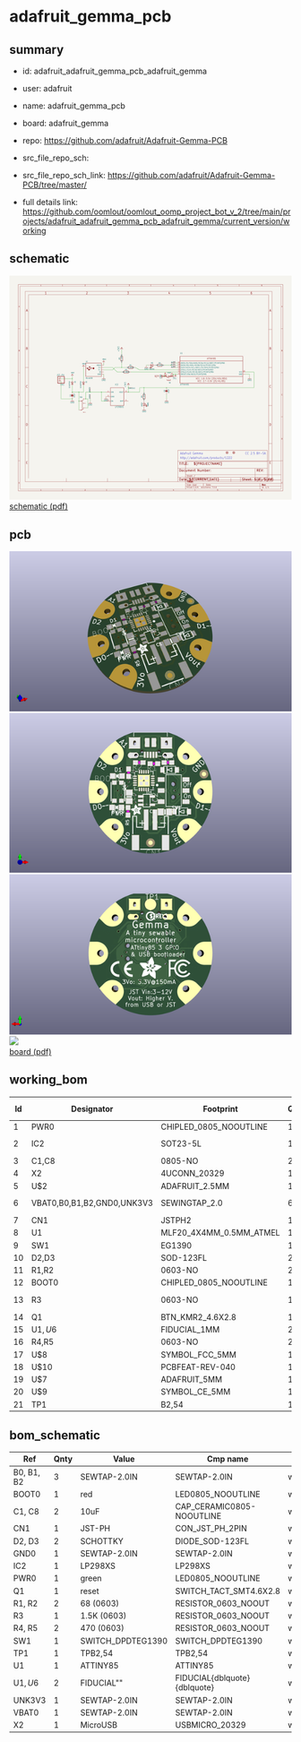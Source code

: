 # adafruit_gemma_pcb
 
## summary 
* id: adafruit_adafruit_gemma_pcb_adafruit_gemma
* user: adafruit
* name: adafruit_gemma_pcb
* board: adafruit_gemma
* repo: https://github.com/adafruit/Adafruit-Gemma-PCB



* src_file_repo_sch: 
* src_file_repo_sch_link: https://github.com/adafruit/Adafruit-Gemma-PCB/tree/master/
* full details link: https://github.com/oomlout/oomlout_oomp_project_bot_v_2/tree/main/projects/adafruit_adafruit_gemma_pcb_adafruit_gemma/current_version/working  

## schematic  
![](working_schematic_600.png)  
[schematic (pdf)](working_schematic.pdf)  

## pcb  
![](working_3d_600.png) 
![](working_3d_front_600.png)  
![](working_3d_back_600.png)  
![](working_600.png)  
[board (pdf)](working.pdf)  

## working_bom
| Id | Designator | Footprint | Quantity | Designation | Supplier and ref |  | None | 
| --- | --- | --- | --- | --- | --- | --- | --- | 
| 1 | PWR0 | CHIPLED_0805_NOOUTLINE | 1 | green |  |  | [''] | 
| 2 | IC2 | SOT23-5L | 1 | MIC5225-3.3v |  |  | [''] | 
| 3 | C1,C8 | 0805-NO | 2 | 10uF |  |  | [''] | 
| 4 | X2 | 4UCONN_20329 | 1 | MicroUSB |  |  | [''] | 
| 5 | U$2 | ADAFRUIT_2.5MM | 1 |  |  |  | [''] | 
| 6 | VBAT0,B0,B1,B2,GND0,UNK3V3 | SEWINGTAP_2.0 | 6 | SEWTAP-2.0IN |  |  | [''] | 
| 7 | CN1 | JSTPH2 | 1 | JST-PH |  |  | [''] | 
| 8 | U1 | MLF20_4X4MM_0.5MM_ATMEL | 1 | ATTINY85 |  |  | [''] | 
| 9 | SW1 | EG1390 | 1 |  |  |  | [''] | 
| 10 | D2,D3 | SOD-123FL | 2 | SCHOTTKY |  |  | [''] | 
| 11 | R1,R2 | 0603-NO | 2 | 68 (0603) |  |  | [''] | 
| 12 | BOOT0 | CHIPLED_0805_NOOUTLINE | 1 | red |  |  | [''] | 
| 13 | R3 | 0603-NO | 1 | 1.5K (0603) |  |  | [''] | 
| 14 | Q1 | BTN_KMR2_4.6X2.8 | 1 | reset |  |  | [''] | 
| 15 | U$1,U$6 | FIDUCIAL_1MM | 2 | FIDUCIAL" |  |  | [''] | 
| 16 | R4,R5 | 0603-NO | 2 | 470 (0603) |  |  | [''] | 
| 17 | U$8 | SYMBOL_FCC_5MM | 1 |  |  |  | [''] | 
| 18 | U$10 | PCBFEAT-REV-040 | 1 |  |  |  | [''] | 
| 19 | U$7 | ADAFRUIT_5MM | 1 |  |  |  | [''] | 
| 20 | U$9 | SYMBOL_CE_5MM | 1 |  |  |  | [''] | 
| 21 | TP1 | B2,54 | 1 | TPB2,54 |  |  | [''] | 


## bom_schematic
| Ref | Qnty | Value | Cmp name | Footprint | Description | Vendor | DNP | 
| --- | --- | --- | --- | --- | --- | --- | --- | 
| B0, B1, B2 | 3 | SEWTAP-2.0IN | SEWTAP-2.0IN | working:SEWINGTAP_2.0 |  |  |  | 
| BOOT0 | 1 | red | LED0805_NOOUTLINE | working:CHIPLED_0805_NOOUTLINE |  |  |  | 
| C1, C8 | 2 | 10uF | CAP_CERAMIC0805-NOOUTLINE | working:0805-NO |  |  |  | 
| CN1 | 1 | JST-PH | CON_JST_PH_2PIN | working:JSTPH2 |  |  |  | 
| D2, D3 | 2 | SCHOTTKY | DIODE_SOD-123FL | working:SOD-123FL |  |  |  | 
| GND0 | 1 | SEWTAP-2.0IN | SEWTAP-2.0IN | working:SEWINGTAP_2.0 |  |  |  | 
| IC2 | 1 | LP298XS | LP298XS | working:SOT23-5L |  |  |  | 
| PWR0 | 1 | green | LED0805_NOOUTLINE | working:CHIPLED_0805_NOOUTLINE |  |  |  | 
| Q1 | 1 | reset | SWITCH_TACT_SMT4.6X2.8 | working:BTN_KMR2_4.6X2.8 |  |  |  | 
| R1, R2 | 2 | 68 (0603) | RESISTOR_0603_NOOUT | working:0603-NO |  |  |  | 
| R3 | 1 | 1.5K (0603) | RESISTOR_0603_NOOUT | working:0603-NO |  |  |  | 
| R4, R5 | 2 | 470 (0603) | RESISTOR_0603_NOOUT | working:0603-NO |  |  |  | 
| SW1 | 1 | SWITCH_DPDTEG1390 | SWITCH_DPDTEG1390 | working:EG1390 |  |  |  | 
| TP1 | 1 | TPB2,54 | TPB2,54 | working:B2,54 |  |  |  | 
| U1 | 1 | ATTINY85 | ATTINY85 | working:MLF20_4X4MM_0.5MM_ATMEL |  |  |  | 
| U$1, U$6 | 2 | FIDUCIAL"" | FIDUCIAL{dblquote}{dblquote} | working:FIDUCIAL_1MM |  |  |  | 
| UNK3V3 | 1 | SEWTAP-2.0IN | SEWTAP-2.0IN | working:SEWINGTAP_2.0 |  |  |  | 
| VBAT0 | 1 | SEWTAP-2.0IN | SEWTAP-2.0IN | working:SEWINGTAP_2.0 |  |  |  | 
| X2 | 1 | MicroUSB | USBMICRO_20329 | working:4UCONN_20329 |  |  |  | 



